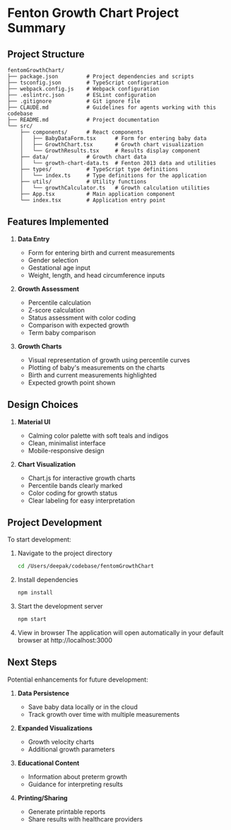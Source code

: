 # Fenton Growth Chart Project Summary

## Project Structure

```
fentomGrowthChart/
├── package.json         # Project dependencies and scripts
├── tsconfig.json        # TypeScript configuration
├── webpack.config.js    # Webpack configuration
├── .eslintrc.json       # ESLint configuration
├── .gitignore           # Git ignore file
├── CLAUDE.md            # Guidelines for agents working with this codebase
├── README.md            # Project documentation
└── src/
    ├── components/      # React components
    │   ├── BabyDataForm.tsx      # Form for entering baby data
    │   ├── GrowthChart.tsx       # Growth chart visualization
    │   └── GrowthResults.tsx     # Results display component
    ├── data/            # Growth chart data
    │   └── growth-chart-data.ts  # Fenton 2013 data and utilities
    ├── types/           # TypeScript type definitions
    │   └── index.ts     # Type definitions for the application
    ├── utils/           # Utility functions
    │   └── growthCalculator.ts   # Growth calculation utilities
    ├── App.tsx          # Main application component
    └── index.tsx        # Application entry point
```

## Features Implemented

1. **Data Entry**
   - Form for entering birth and current measurements
   - Gender selection
   - Gestational age input
   - Weight, length, and head circumference inputs

2. **Growth Assessment**
   - Percentile calculation
   - Z-score calculation
   - Status assessment with color coding
   - Comparison with expected growth
   - Term baby comparison

3. **Growth Charts**
   - Visual representation of growth using percentile curves
   - Plotting of baby's measurements on the charts
   - Birth and current measurements highlighted
   - Expected growth point shown

## Design Choices

1. **Material UI**
   - Calming color palette with soft teals and indigos
   - Clean, minimalist interface
   - Mobile-responsive design

2. **Chart Visualization**
   - Chart.js for interactive growth charts
   - Percentile bands clearly marked
   - Color coding for growth status
   - Clear labeling for easy interpretation

## Project Development

To start development:

1. Navigate to the project directory
   ```bash
   cd /Users/deepak/codebase/fentomGrowthChart
   ```

2. Install dependencies
   ```bash
   npm install
   ```

3. Start the development server
   ```bash
   npm start
   ```

4. View in browser
   The application will open automatically in your default browser at http://localhost:3000

## Next Steps

Potential enhancements for future development:

1. **Data Persistence**
   - Save baby data locally or in the cloud
   - Track growth over time with multiple measurements

2. **Expanded Visualizations**
   - Growth velocity charts
   - Additional growth parameters

3. **Educational Content**
   - Information about preterm growth
   - Guidance for interpreting results

4. **Printing/Sharing**
   - Generate printable reports
   - Share results with healthcare providers